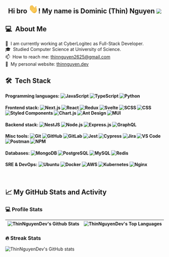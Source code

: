 <div align="center">
  <h2> 
    Hi bro <img src="https://raw.githubusercontent.com/ABSphreak/ABSphreak/master/gifs/Hi.gif" width="30px">! My name is Dominic (Thin) Nguyen <img src="https://github.com/TheDudeThatCode/TheDudeThatCode/blob/master/Assets/Developer.gif" width="30px">
  </h2>
</div>

## 💻 &nbsp;About Me
🔭 &nbsp;I am currently working at CyberLogitec as Full-Stack Developer.  
🎓 &nbsp;Studied Computer Science at University of Science.  
📫 &nbsp;How to reach me: thinnguyen2625@gmail.com  
🤟 &nbsp;My personal website: [thinnguyen.dev](https://thinnguyen.netlify.app/)

## 🛠 &nbsp;Tech Stack
#### Programming languages: ![JavaScript](https://img.shields.io/badge/-JavaScript-000?&logo=JavaScript) ![TypeScript](https://img.shields.io/badge/-TypeScript-000?&logo=TypeScript&logoColor=007ACC) ![Python](https://img.shields.io/badge/-Python-000?&logo=Python)

#### Frontend stack: ![Next.js](https://img.shields.io/badge/-Next.js-000?&logo=Next.js) ![React](https://img.shields.io/badge/-React-000?&logo=React) ![Redux](https://img.shields.io/badge/-Redux-000?&logo=Redux) ![Svelte](https://img.shields.io/badge/-Svelte-000?&logo=Svelte) ![SCSS](https://img.shields.io/badge/-SCSS-000?&logo=Sass) ![CSS](https://img.shields.io/badge/-CSS-000?&logo=CSS3) ![Styled Components](https://img.shields.io/badge/-Styled%20Components-000?&logo=styled-components) ![Chart.js](https://img.shields.io/badge/-Chart.js-000?&logo=Chart.js) ![Ant Design](https://img.shields.io/badge/-Ant%20Design-000?&logo=Ant-Design) ![MUI](https://img.shields.io/badge/-Material--UI-000?&logo=Material-UI)

#### Backend stack: ![NestJS](https://img.shields.io/badge/-Nestjs-000) ![Node.js](https://img.shields.io/badge/-Node.js-000?&logo=node.js) ![Express.js](https://img.shields.io/badge/-Express.js-000) ![GraphQL](https://img.shields.io/badge/-GraphQL-000?&logo=GraphQL)

#### Misc tools: ![Git](https://img.shields.io/badge/-Git-000?&logo=Git) ![GitHub](https://img.shields.io/badge/-GitHub-000?&logo=GitHub) ![GitLab](https://img.shields.io/badge/-GitLab-000?&logo=GitLab) ![Jest](https://img.shields.io/badge/-Jest-000?&logo=Jest) ![Cypress](https://img.shields.io/badge/-Cypress-000?&logo=Cypress) ![Jira](https://img.shields.io/badge/-Jira-000?&logo=Jira) ![VS Code](https://img.shields.io/badge/-VS%20Code-000?&logo=Visual-Studio-Code) ![Postman](https://img.shields.io/badge/-Postman-000?&logo=Postman) ![NPM](https://img.shields.io/badge/-NPM-000?&logo=NPM)

#### Databases: ![MongoDB](https://img.shields.io/badge/-MongoDB-000?&logo=MongoDB) ![PostgreSQL](https://img.shields.io/badge/-PostgreSQL-000?&logo=PostgreSQL) ![MySQL](https://img.shields.io/badge/-MySQL-000?&logo=MySQL) ![Redis](https://img.shields.io/badge/-Redis-000?&logo=Redis)

#### SRE & DevOps: ![Ubuntu](https://img.shields.io/badge/-Ubuntu-000?&logo=Ubuntu) ![Docker](https://img.shields.io/badge/-Docker-000?&logo=Docker)  ![AWS](https://img.shields.io/badge/AWS-%23FF9900.svg)  ![Kubernetes](https://img.shields.io/badge/-Kubernetes-000?&logo=Kubernetes) ![Nginx](https://img.shields.io/badge/-Nginx-000?&logo=Nginx)

&emsp;
## 📈 My GitHub Stats and Activity

### 💻 Profile Stats
| <img alt="ThinNguyenDev's Github Stats" src="https://github-readme-stats.vercel.app/api/?username=thinnguyenqb&show_icons=true&include_all_commits=true&count_private=true&theme=react&hide_border=true&bg_color=1F222E&title_color=F85D7F&icon_color=F8D866" height="192px"/> | <img alt="ThinNguyenDev's Top Languages" src="https://github-readme-stats.vercel.app/api/top-langs/?username=thinnguyenqb&langs_count=8&layout=compact&theme=react&hide_border=true&bg_color=1F222E&title_color=F85D7F&icon_color=F8D866" height="192px"/> |
| --- | --- |

### 🔥 Streak Stats
![ThinNguyenDev's GitHub stats](https://github-readme-streak-stats.herokuapp.com/?user=thinnguyenqb&theme=tokyonight)

